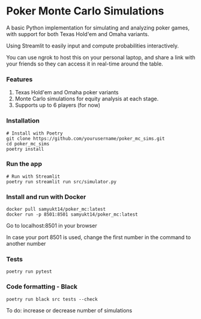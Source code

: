 # Poker Monte Carlo Simulations
A basic Python implementation for simulating and analyzing poker games, with support for both Texas Hold'em and Omaha variants.

Using Streamlit to easily input and compute probabilities interactively.

You can use ngrok to host this on your personal laptop, and share a link with your friends so they can access it in real-time around the table.


### Features
1. Texas Hold'em and Omaha poker variants
2. Monte Carlo simulations for equity analysis at each stage.
3. Supports up to 6 players (for now)


### Installation

```
# Install with Poetry
git clone https://github.com/yourusername/poker_mc_sims.git
cd poker_mc_sims
poetry install
```

### Run the app
```
# Run with Streamlit
poetry run streamlit run src/simulator.py
```

### Install and run with Docker
```
docker pull samyukt14/poker_mc:latest
docker run -p 8501:8501 samyukt14/poker_mc:latest
```
Go to localhost:8501 in your browser


In case your port 8501 is used, change the first number in the command to another number

### Tests

```
poetry run pytest
```

### Code formatting - Black
```
poetry run black src tests --check
```


To do:
increase or decrease number of simulations